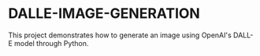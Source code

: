 # DALLE-IMAGE-GENERATION
This project demonstrates how to generate an image using OpenAI's DALL-E model through Python.
